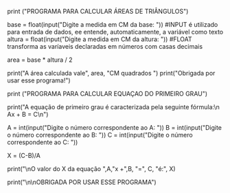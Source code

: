 print ("PROGRAMA PARA CALCULAR ÁREAS DE TRIÂNGULOS")

base = float(input("Digite a medida em CM da base: ")) #INPUT é utilizado para entrada de dados, ee entende, automaticamente, a variável como texto 
altura = float(input("Digite a medida em CM da altura: ")) #FLOAT transforma as varíaveis declaradas em números com casas decimais 

area = base * altura / 2

print("A área calculada vale", area, "CM quadrados ")
print("Obrigada por usar esse programa!")

print ("PROGRAMA PARA CALCULAR EQUAÇAO DO PRIMEIRO GRAU")

print("A equação de primeiro grau é caracterizada pela seguinte fórmula:\n Ax + B = C\n")

A = int(input("Digite o número correspondente ao A: "))
B = int(input("Digite o número correspondente ao B: "))
C = int(input("Digite o número correspondente ao C: "))

X = (C-B)/A

print("\nO valor do X da equação ",A,"x +",B, "=", C, "é:", X)

print("\n\nOBRIGADA POR USAR ESSE PROGRAMA")
